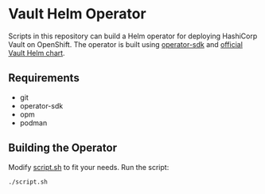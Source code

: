# Vault Helm Operator

Scripts in this repository can build a Helm operator for deploying HashiCorp Vault on OpenShift. The operator is built using [operator-sdk](https://github.com/operator-framework/operator-sdk) and [official Vault Helm chart](https://github.com/hashicorp/vault-helm).

## Requirements

* git
* operator-sdk
* opm
* podman

## Building the Operator

Modify [script.sh](script.sh) to fit your needs. Run the script:

```
./script.sh
```
